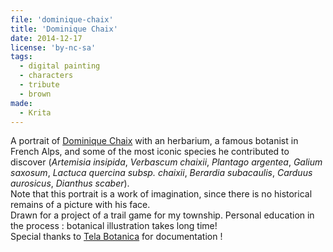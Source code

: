 ```yaml
---
file: 'dominique-chaix'
title: 'Dominique Chaix'
date: 2014-12-17
license: 'by-nc-sa'
tags:
  - digital painting
  - characters
  - tribute
  - brown
made:
  - Krita
---
```


A portrait of [Dominique Chaix](http://fr.wikipedia.org/wiki/Dominique_Chaix) with an herbarium, a famous botanist in French Alps, and some of the most iconic species he contributed to discover (*Artemisia insipida*, *Verbascum chaixii*, *Plantago argentea*, *Galium saxosum*, *Lactuca quercina subsp. chaixii*, *Berardia subacaulis*, *Carduus aurosicus*, *Dianthus scaber*).  
Note that this portrait is a work of imagination, since there is no historical remains of a picture with his face.  
Drawn for a project of a trail game for my township. Personal education in the process : botanical illustration takes long time!  
Special thanks to [Tela Botanica](http://www.tela-botanica.org/) for documentation !
